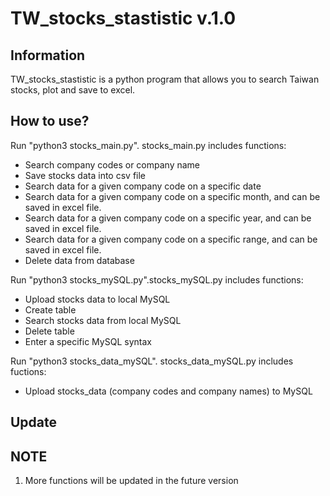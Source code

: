 # TW_stocks_stastistic v.1.0


## Information
TW_stocks_stastistic is a python program that allows you to search Taiwan stocks, plot and save to excel. 



## How to use?
Run "python3 stocks_main.py". stocks_main.py includes functions:
* Search company codes or company name
* Save stocks data into csv file
* Search data for a given company code on a specific date
* Search data for a given company code on a specific month, and can be saved in excel file.
* Search data for a given company code on a specific year, and can be saved in excel file.
* Search data for a given company code on a specific range, and can be saved in excel file.
* Delete data from database 


Run "python3 stocks_mySQL.py".stocks_mySQL.py includes functions:
* Upload stocks data to local MySQL
* Create table
* Search stocks data from local MySQL
* Delete table
* Enter a specific MySQL syntax


Run "python3 stocks_data_mySQL". stocks_data_mySQL.py includes fuctions:
* Upload stocks_data (company codes and company names) to MySQL


## Update



## NOTE
1. More functions will be updated in the future version


